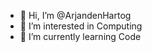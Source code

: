 - 👋 Hi, I’m @ArjandenHartog
- 👀 I’m interested in Computing
- 🌱 I’m currently learning Code

<!---
ArjandenHartog/ArjandenHartog is a ✨ special ✨ repository because its `README.md` (this file) appears on your GitHub profile.
You can click the Preview link to take a look at your changes.
--->
